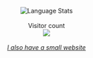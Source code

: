 <p align="center"> 
  <img style="border: none;" src="https://github-profile-summary-cards.vercel.app/api/cards/repos-per-language?username=adolar0042&theme=github_dark" alt="Language Stats"/>
  <br><br>
  Visitor count<br>
  <img src="https://profile-counter.glitch.me/adolar0042/count.svg" /><br><br>
  <a href="https://adolar.dev"><i>I also have a small website</i></a>
</p>
<!--- <img src="https://github.com/adolar0042/adolar0042/blob/main/github-metrics.svg" alt="Metrics" width="100%"> --->
<!---
Adolar0042/Adolar0042 is a ✨ special ✨ repository because its `README.md` (this file) appears on your GitHub profile.
You can click the Preview link to take a look at your changes.
--->
